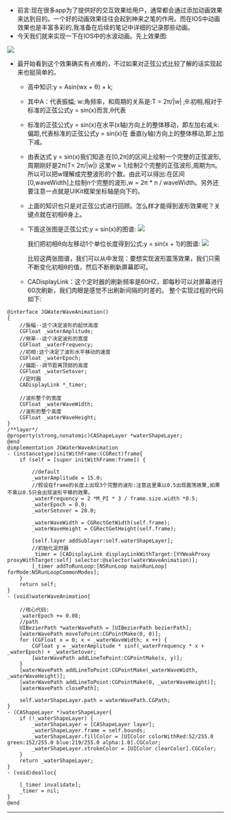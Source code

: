 - 前言:现在很多app为了提供好的交互效果给用户，通常都会通过添加动画效果来达到目的。一个好的动画效果往往会起到神来之笔的作用。而在IOS中动画效果也是丰富多彩的,我准备在后续的笔记中详细的记录那些动画。
- 今天我们就来实现一下在IOS中的水波动画。先上效果图: 

![](https://upload-images.jianshu.io/upload_images/9610202-de295289eeaf066c.gif?imageMogr2/auto-orient/strip)

- 最开始看到这个效果确实有点难的，不过如果对正弦公式比较了解的话实现起来也挺简单的。

  -  高中知识:y = Asin(wx + θ) + k;
  - 其中A：代表振幅; w:角频率，和周期的关系是:T = 2π/|w| ;θ:初相,相对于标准的正弦公式y = sin(x)而言,θ代表 
  - 标准的正弦公式y = sin(x)在水平(x轴)方向上的整体移动，即左加右减;k:偏距,代表标准的正弦公式y = sin(x)在 垂直(y轴)方向上的整体移动,即上加下减。
  - 由表达式 y = sin(x)我们知道:在[0,2π]的区间上绘制一个完整的正弦波形,周期刚好是2π(T= 2π/|w|) 这里w = 1;绘制2个完整的正弦波形,周期为π。所以可以把w理解成完整波形的个数。由此可以得出:在区间[0,waveWidth]上绘制n个完整的波形,w = 2π * n / waveWidth。另外还要注意一点就是UIKit框架坐标轴是向下的。
  - 上面的知识也只是对正弦公式进行回顾。怎么样才能得到波形效果呢？关键点就在初相θ身上。
  - 下面这张图是正弦公式:y = sin(x)的图谱: 
 ![](https://upload-images.jianshu.io/upload_images/9610202-6c585cb68c96a2e4.png?imageMogr2/auto-orient/strip%7CimageView2/2/w/1240)

    我们把初相θ向左移动1个单位长度得到公式:y = sin(x + 1)的图谱: 
 ![](https://upload-images.jianshu.io/upload_images/9610202-f81ec89e4ad9da5a.png?imageMogr2/auto-orient/strip%7CimageView2/2/w/1240)

    比较这两张图谱，我们可以从中发现：要想实现波形震荡效果，我们只需不断变化初相θ的值，然后不断刷新屏幕即可。
  - CADisplayLink：这个定时器的刷新频率是60HZ，即每秒可以对屏幕进行60次刷新，我们肉眼是感觉不出刷新间隔的时差的。 
整个实现过程的代码如下: 
```
@interface JGWaterWaveAnimation()
{
    //振幅--这个决定波形的起伏高度
    CGFloat _waterAmplitude;
    //频率--这个决定波形的宽度
    CGFloat _waterFrequency;
    //初相:这个决定了波形水平移动的速度
    CGFloat _waterEpoch;
    //偏距--调节距离顶部的高度
    CGFloat _waterSetover;
    //定时器
    CADisplayLink *_timer;
    
    //波形整个的宽度
    CGFloat _waterWaveWidth;
    //波形的整个高度
    CGFloat _waterWaveHeight;
}
/**layer*/
@property(strong,nonatomic)CAShapeLayer *waterShapeLayer;
@end
@implementation JGWaterWaveAnimation
- (instancetype)initWithFrame:(CGRect)frame{
    if (self = [super initWithFrame:frame]) {
        
        //default
        _waterAmplitude = 15.0;
        //假设在frame的长度上出现3个完整的波形:注意这里乘以0.5出现震荡效果,如果不乘以0.5只会出现波形平移的效果。
        _waterFrequency = 2 *M_PI * 3 / frame.size.width *0.5;
        _waterEpoch = 0.0;
        _waterSetover = 20.0;
        
        _waterWaveWidth = CGRectGetWidth(self.frame);
        _waterWaveHeight = CGRectGetHeight(self.frame);
        
        [self.layer addSublayer:self.waterShapeLayer];
        //初始化定时器
        _timer = [CADisplayLink displayLinkWithTarget:[YYWeakProxy proxyWithTarget:self] selector:@selector(waterWaveAnimation)];
        [_timer addToRunLoop:[NSRunLoop mainRunLoop] forMode:NSRunLoopCommonModes];
    }
    return self;
}
- (void)waterWaveAnimation{
    
    //核心代码:
    _waterEpoch += 0.08;
    //path
    UIBezierPath *waterWavePath = [UIBezierPath bezierPath];
    [waterWavePath moveToPoint:CGPointMake(0, 0)];
    for (CGFloat x = 0; x < _waterWaveWidth; x ++) {
        CGFloat y = _waterAmplitude * sinf(_waterFrequency * x + _waterEpoch) + _waterSetover;
        [waterWavePath addLineToPoint:CGPointMake(x, y)];
    }
    [waterWavePath addLineToPoint:CGPointMake(_waterWaveWidth, _waterWaveHeight)];
    [waterWavePath addLineToPoint:CGPointMake(0, _waterWaveHeight)];
    [waterWavePath closePath];
    
    self.waterShapeLayer.path = waterWavePath.CGPath;
}
- (CAShapeLayer *)waterShapeLayer{
    if (!_waterShapeLayer) {
        _waterShapeLayer = [CAShapeLayer layer];
        _waterShapeLayer.frame = self.bounds;
        _waterShapeLayer.fillColor = [UIColor colorWithRed:52/255.0 green:152/255.0 blue:219/255.0 alpha:1.0].CGColor;
        _waterShapeLayer.strokeColor = [UIColor clearColor].CGColor;
    }
    return _waterShapeLayer;
}
- (void)dealloc{
    
    [_timer invalidate];
    _timer = nil;
}
@end
```
--------------------- 

